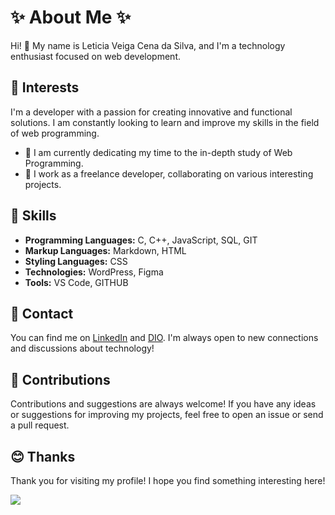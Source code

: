
# ✨ **About Me** ✨

Hi! 👋 My name is Leticia Veiga Cena da Silva, and I'm a technology enthusiast focused on web development.

## 📒 Interests

I'm a developer with a passion for creating innovative and functional solutions. I am constantly looking to learn and improve my skills in the field of web programming.

- 🌱 I am currently dedicating my time to the in-depth study of Web Programming.
- 💼 I work as a freelance developer, collaborating on various interesting projects.

## 🤖 Skills

- **Programming Languages:** C, C++, JavaScript, SQL, GIT
- **Markup Languages:** Markdown, HTML
- **Styling Languages:** CSS
- **Technologies:** WordPress, Figma
- **Tools:** VS Code, GITHUB


## 🚀 Contact

You can find me on [LinkedIn](https://www.linkedin.com/in/let%C3%ADcia-veiga-cena-da-silva/) and [DIO](https://www.dio.me/users/leticiaveigacs). I'm always open to new connections and discussions about technology!

## 🧐 Contributions

Contributions and suggestions are always welcome! If you have any ideas or suggestions for improving my projects, feel free to open an issue or send a pull request.

## 😊 Thanks

Thank you for visiting my profile! I hope you find something interesting here! 

<picture>
  <source
    srcset="https://github-readme-stats.leticiaveigacs.app/api?username=anuraghazra&show_icons=true&theme=dark"
    media="(prefers-color-scheme: dark)"
  />
  <source
    srcset="https://github-readme-stats.leticiaveigacs.app/api?username=anuraghazra&show_icons=true"
    media="(prefers-color-scheme: light), (prefers-color-scheme: no-preference)"
  />
  <img src="https://github-readme-stats.leticiaveigacs.app/api?username=anuraghazra&show_icons=true" />
</picture>

<!---
leticiaveigacs/leticiaveigacs is a ✨ special ✨ repository because its `README.md` (this file) appears on your GitHub profile.
You can click the Preview link to take a look at your changes.
--->
